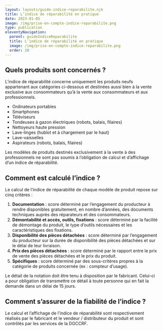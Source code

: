 ```yaml
---
layout: layouts/guide-indice-reparabilite.njk
title: L’indice de réparabilité en pratique
date: 2023-01-05
image: /img/prise-en-compte-indice-reparabilite.png
type: publication
eleventyNavigation:
  parent: guideIndiceReparabilite
  title: L’indice de réparabilité en pratique
  image: /img/prise-en-compte-indice-reparabilite.png
  order: 20
---
```


## Quels produits sont concernés ?

L’indice de réparabilité concerne uniquement les produits neufs appartenant aux catégories ci-dessous et destinées aussi bien à la vente exclusive aux consommateurs qu’à la vente aux consommateurs et aux professionnels.

* Ordinateurs portables
* Smartphones
* Téléviseurs
* Tondeuses à gazon électriques (robots, balais, filaires)
* Nettoyeurs haute pression
* Lave-linges (hublot et à chargement par le haut)
* Lave-vaisselles
* Aspirateurs (robots, balais, filaires)

Les modèles de produits destinés exclusivement à la vente à des professionnels ne sont pas soumis à l’obligation de calcul et d’affichage d’un indice de réparabilité.


## Comment est calculé l’indice ?

Le calcul de l’indice de réparabilité de chaque modèle de produit repose sur cinq critères :

1. **Documentation** : score déterminé par l’engagement du producteur à rendre disponibles gratuitement, en nombre d’années, des documents techniques auprès des réparateurs et des consommateurs.
2. **Démontabilité et accès, outils, fixations** : score déterminé par la facilité de démontage du produit, le type d’outils nécessaires et les caractéristiques des fixations.
3. **Disponibilité des pièces détachées** : score déterminé par l’engagement du producteur sur la durée de disponibilité des pièces détachées et sur le délai de leur livraison.
4. **Prix des pièces détachées** : score déterminé par le rapport entre le prix de vente des pièces détachées et le prix du produit.
5. **Spécifiques** : score déterminé par des sous-critères propres à la catégorie de produits concernée (ex : compteur d’usage).

Le détail de la notation doit être tenu à disposition par le fabricant. Celui-ci a pour obligation de transmettre ce détail à toute personne qui en fait la demande dans un délai de 15 jours.

## Comment s’assurer de la fiabilité de l’indice ?

Le calcul et l’affichage de l’indice de réparabilité sont respectivement réalisés par le fabricant et le vendeur / distributeur du produit et sont contrôlés par les services de la DGCCRF.
